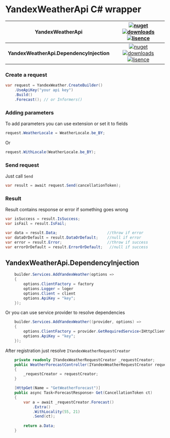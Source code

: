 # YandexWeatherApi C# wrapper
| YandexWeatherApi |  [![nuget](https://img.shields.io/nuget/v/YandexWeatherApi?style=flat-square)](https://www.nuget.org/packages/YandexWeatherApi) [![downloads](https://img.shields.io/nuget/dt/YandexWeatherApi?style=flat-square)](https://www.nuget.org/packages/YandexWeatherApi) [![lisence](https://img.shields.io/badge/lisence-MIT-green?style=flat-square)](https://github.com/dmitry-bym/YandexWeatherApi/blob/master/LICENSE) |
| ------------- |:-------------:|
| __YandexWeatherApi.DependencyInjection__ | [![nuget](https://img.shields.io/nuget/v/YandexWeatherApi.DependencyInjection?style=flat-square)](https://www.nuget.org/packages/YandexWeatherApi.DependencyInjection) [![downloads](https://img.shields.io/nuget/dt/YandexWeatherApi.DependencyInjection?style=flat-square)](https://www.nuget.org/packages/YandexWeatherApi.DependencyInjection) [![lisence](https://img.shields.io/badge/lisence-MIT-green?style=flat-square)](https://github.com/dmitry-bym/YandexWeatherApi/blob/master/LICENSE) |

### Create a request

```c#
var request = YandexWeather.CreateBuilder()
    .UseApiKey("your api key")
    .Build()
    .Forecast(); // or Informers()
```

### Adding parameters
To add parameters you can use extension or set it to fields
```c#
request.WeatherLocale = WeatherLocale.be_BY;
```
Or
```c#
request.WithLocale(WeatherLocale.be_BY);
```
    
### Send request
Just call `Send`
```c#
var result = await request.Send(cancellationToken);
```

### Result
Result contains response or error if something goes wrong
```c#
var isSuccess = result.IsSuccess;
var isFail = result.IsFail;

var data = result.Data;                      //throw if error
var dataOrDefault = result.DataOrDefault;    //null if error
var error = result.Error;                    //throw if success 
var errorOrDefault = result.ErrorOrDefault;   //null if success 
```

## YandexWeatherApi.DependencyInjection

```c#
    builder.Services.AddYandexWeather(options =>
    {
        options.ClientFactory = factory
        options.Logger = loger
        options.Client = client
        options.ApiKey = "key";
    });
```
Or you can use service provider to resolve dependencies
```c#
    builder.Services.AddYandexWeather((provider, options) =>
    {
        options.ClientFactory = provider.GetRequiredService<IHttpClientFactory>();
        options.ApiKey = "key";
    });
```
After registration just resolve `IYandexWeatherRequestCreator`
```c#
    private readonly IYandexWeatherRequestCreator _requestCreator;
    public WeatherForecastController(IYandexWeatherRequestCreator requestCreator)
    {
        _requestCreator = requestCreator;
    }

    [HttpGet(Name = "GetWeatherForecast")]
    public async Task<ForecastResponse> Get(CancellationToken ct)
    {
        var a = await _requestCreator.Forecast()
            .Extra()
            .WithLocality(55, 21)
            .Send(ct);
        
        return a.Data;
    }
```
